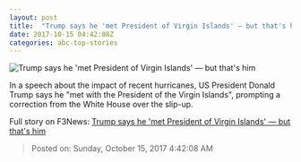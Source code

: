```yaml
---
layout: post
title:  "Trump says he 'met President of Virgin Islands' — but that's him"
date: 2017-10-15 04:42:08Z
categories: abc-top-stories
---
```


![Trump says he 'met President of Virgin Islands' — but that's him](http://www.abc.net.au/news/image/9028936-1x1-700x700.jpg)

In a speech about the impact of recent hurricanes, US President Donald Trump says he "met with the President of the Virgin Islands", prompting a correction from the White House over the slip-up.


Full story on F3News: [Trump says he 'met President of Virgin Islands' — but that's him](http://www.f3nws.com/n/EcSQtG)

> Posted on: Sunday, October 15, 2017 4:42:08 AM
